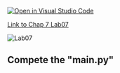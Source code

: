 [![Open in Visual Studio Code](https://classroom.github.com/assets/open-in-vscode-c66648af7eb3fe8bc4f294546bfd86ef473780cde1dea487d3c4ff354943c9ae.svg)](https://classroom.github.com/online_ide?assignment_repo_id=8882263&assignment_repo_type=AssignmentRepo)

[Link to Chap 7 Lab07](https://docs.google.com/presentation/d/16Lg15We_18LVyquswkjr61CDRxR3O9uaTISKX7v8thc/edit#slide=id.g114ede88c96_0_264)

![Lab07](https://nimbus-screenshots.s3.amazonaws.com/s/0448837406abb83816aba7a6ba199c30.png)

## Compete the "main.py"


